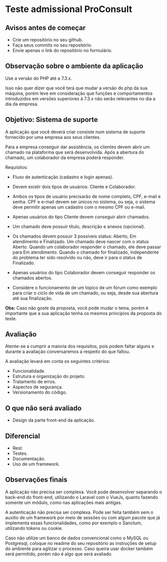 # Teste admissional ProConsult

## Avisos antes de começar

- Crie um repositório no seu github.
- Faça seus commits no seu repositório.
- Envie apenas o link do repositório no formulário.

## Observação sobre o ambiente da aplicação

Use a versão do PHP até a 7.3.x.

Isso não quer dizer que você terá que mudar a versão do php da sua máquina, porém leve em consideração que funções e comportamentos introduzidos em versões superiores à 7.3.x não serão relevantes no dia a dia da empresa.

## Objetivo: Sistema de suporte

A aplicação que você deverá criar consiste num sistema de suporte fornecido por uma empresa aos seus clientes.

Para a empresa conseguir dar assistência, os clientes devem abrir um chamado na plataforma que será desenvolvida. Após a abertura do chamado, um colaborador da empresa poderá responder.

Requisitos:

- Fluxo de autenticação (cadastro e login apenas).

- Devem existir dois tipos de usuários: Cliente e Colaborador.

- Ambos os tipos de usuário precisarão de nome completo, CPF, e-mail e senha. CPF e e-mail devem ser únicos no sistema, ou seja, o sistema deve permitir apenas um cadastro com o mesmo CPF ou e-mail.

- Apenas usuários do tipo Cliente devem conseguir abrir chamados.

- Um chamado deve possuir título, descrição e anexos (opcional).

- Os chamados devem possuir 3 possíveis status: Aberto, Em atendimento e Finalizado. Um chamado deve nascer com o status Aberto. Quando um colaborador responder o chamado, ele deve passar para Em atendimento. Quando o chamado for finalizado, independente do problema ter sido resolvido ou não, deve ir para o status de Finalizado.

- Apenas usuários do tipo Colaborador devem conseguir responder os chamados abertos.

- Considere o funcionamento de um tópico de um fórum como exemplo para criar o ciclo de vida de um chamado, ou seja, desde sua abertura até sua finalização.

**Obs:** Caso não goste da proposta, você pode mudar o tema, porém é importante que a sua aplicação tenha os mesmos princípios da proposta do teste.

## Avaliação

Atente-se a cumprir a maioria dos requisitos, pois podem faltar alguns e durante a avaliação conversaremos a respeito do que faltou.

A avaliação levará em conta os seguintes critérios:

- Funcionalidade.
- Estrutura e organização do projeto.
- Tratamento de erros.
- Aspectos de segurança.
- Versionamento do código.

## O que **não** será avaliado

- Design da parte front-end da aplicação.

## Diferencial

- Rest.
- Testes.
- Documentação.
- Uso de um framework.

## Observações finais

A aplicação não precisa ser complexa. Você pode desenvolver separando o back-end do front-end, utilizando o Laravel com o VueJs, quanto fazendo somente um módulo, como nas aplicações mais antigas.

A autenticação não precisa ser complexa. Pode ser feita também sem o auxílio de um framework por meio de sessões ou com algum pacote que já implementa essas funcionalidades, como por exemplo o Sanctum, utilizando tokens ou cookie.

Caso não utilize um banco de dados convencional como o MySQL ou Postgresql, coloque no readme do seu repositório as instruções de setup do ambiente para agilizar o processo. Caso queira usar docker também será permitido, porém não é algo que será avaliado.
